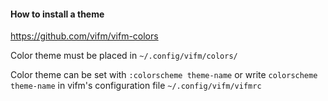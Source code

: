 #### How to install a theme
https://github.com/vifm/vifm-colors

Color theme must be placed in `~/.config/vifm/colors/`

Color theme can be set with `:colorscheme theme-name` or write
`colorscheme theme-name` in vifm's configuration file `~/.config/vifm/vifmrc`
